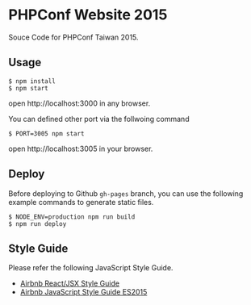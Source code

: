 # PHPConf Website 2015

Souce Code for PHPConf Taiwan 2015.

## Usage

```
$ npm install
$ npm start
```

open http://localhost:3000 in any browser.

You can defined other port via the follwoing command

```
$ PORT=3005 npm start
```

open http://localhost:3005 in your browser.

## Deploy

Before deploying to Github `gh-pages` branch, you can use the following example commands to generate static files.

```
$ NODE_ENV=production npm run build
$ npm run deploy
```

## Style Guide

Please refer the following JavaScript Style Guide.

* [Airbnb React/JSX Style Guide](https://github.com/airbnb/javascript/tree/master/react)
* [Airbnb JavaScript Style Guide ES2015](https://github.com/airbnb/javascript)

